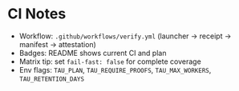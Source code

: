 # CI Notes
- Workflow: `.github/workflows/verify.yml` (launcher → receipt → manifest → attestation)
- Badges: README shows current CI and plan
- Matrix tip: set `fail-fast: false` for complete coverage
- Env flags: `TAU_PLAN`, `TAU_REQUIRE_PROOFS`, `TAU_MAX_WORKERS`, `TAU_RETENTION_DAYS`
